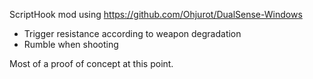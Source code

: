 ScriptHook mod using https://github.com/Ohjurot/DualSense-Windows
* Trigger resistance according to weapon degradation
* Rumble when shooting

Most of a proof of concept at this point.
